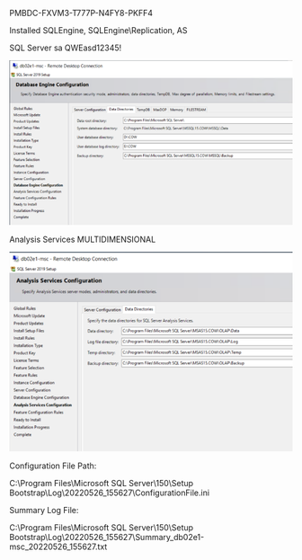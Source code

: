PMBDC-FXVM3-T777P-N4FY8-PKFF4

Installed SQLEngine, SQLEngine\Replication, AS

SQL Server sa QWEasd12345!

![image.png](/.attachments/image-c081025a-1e65-4fc2-9eb2-b0bf30689426.png)

Analysis Services MULTIDIMENSIONAL

![image.png](/.attachments/image-48056f98-7e34-4112-be62-38809041a8ef.png)

Configuration File Path:

C:\Program Files\Microsoft SQL Server\150\Setup Bootstrap\Log\20220526_155627\ConfigurationFile.ini

Summary Log File:

C:\Program Files\Microsoft SQL Server\150\Setup Bootstrap\Log\20220526_155627\Summary_db02e1-msc_20220526_155627.txt
